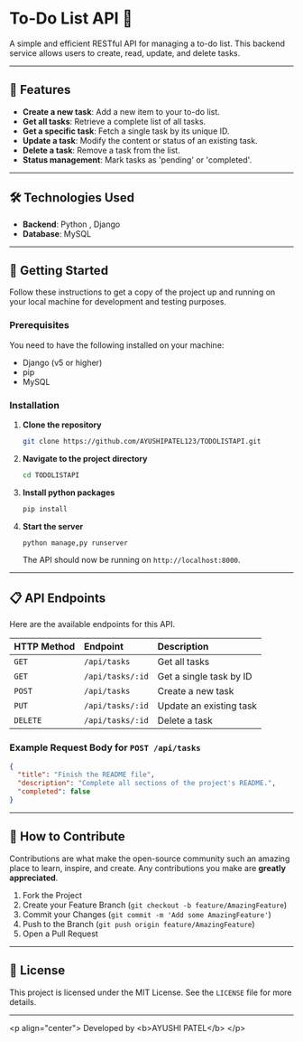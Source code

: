 # To-Do List API 📝

A simple and efficient RESTful API for managing a to-do list. This backend service allows users to create, read, update, and delete tasks.

-----

## 🌟 Features

  * **Create a new task**: Add a new item to your to-do list.
  * **Get all tasks**: Retrieve a complete list of all tasks.
  * **Get a specific task**: Fetch a single task by its unique ID.
  * **Update a task**: Modify the content or status of an existing task.
  * **Delete a task**: Remove a task from the list.
  * **Status management**: Mark tasks as 'pending' or 'completed'.

-----

## 🛠️ Technologies Used

  * **Backend**: Python , Django
  * **Database**: MySQL


-----

## 🚀 Getting Started

Follow these instructions to get a copy of the project up and running on your local machine for development and testing purposes.

### Prerequisites

You need to have the following installed on your machine:

  * Django (v5 or higher)
  * pip 
  * MySQL

### Installation

1.  **Clone the repository**

    ```sh
    git clone https://github.com/AYUSHIPATEL123/TODOLISTAPI.git
    ```

2.  **Navigate to the project directory**

    ```sh
    cd TODOLISTAPI
    ```

3.  **Install python packages**

    ```sh
    pip install
    ```

4.  **Start the server**

    ```sh
    python manage,py runserver
    ```

    The API should now be running on `http://localhost:8000`.

-----

## 📋 API Endpoints

Here are the available endpoints for this API.

| HTTP Method | Endpoint          | Description                 |
| :---------- | :---------------- | :-------------------------- |
| `GET`       | `/api/tasks`      | Get all tasks               |
| `GET`       | `/api/tasks/:id`  | Get a single task by ID     |
| `POST`      | `/api/tasks`      | Create a new task           |
| `PUT`       | `/api/tasks/:id`  | Update an existing task     |
| `DELETE`    | `/api/tasks/:id`  | Delete a task               |

### Example Request Body for `POST /api/tasks`

```json
{
  "title": "Finish the README file",
  "description": "Complete all sections of the project's README.",
  "completed": false
}
```

-----

## 🤝 How to Contribute

Contributions are what make the open-source community such an amazing place to learn, inspire, and create. Any contributions you make are **greatly appreciated**.

1.  Fork the Project
2.  Create your Feature Branch (`git checkout -b feature/AmazingFeature`)
3.  Commit your Changes (`git commit -m 'Add some AmazingFeature'`)
4.  Push to the Branch (`git push origin feature/AmazingFeature`)
5.  Open a Pull Request

-----

## 📜 License

This project is licensed under the MIT License. See the `LICENSE` file for more details.

-----

\<p align="center"\>
Developed by \<b\>AYUSHI PATEL\</b\>
\</p\>
